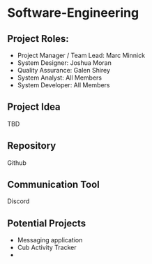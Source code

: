 # Software-Engineering #
## Project Roles:
- Project Manager / Team Lead: Marc Minnick
- System Designer: Joshua Moran
- Quality Assurance: Galen Shirey
- System Analyst: All Members
- System Developer: All Members

## Project Idea
TBD

## Repository
Github

## Communication Tool
Discord

## Potential Projects
- Messaging application
- Cub Activity Tracker
- 
